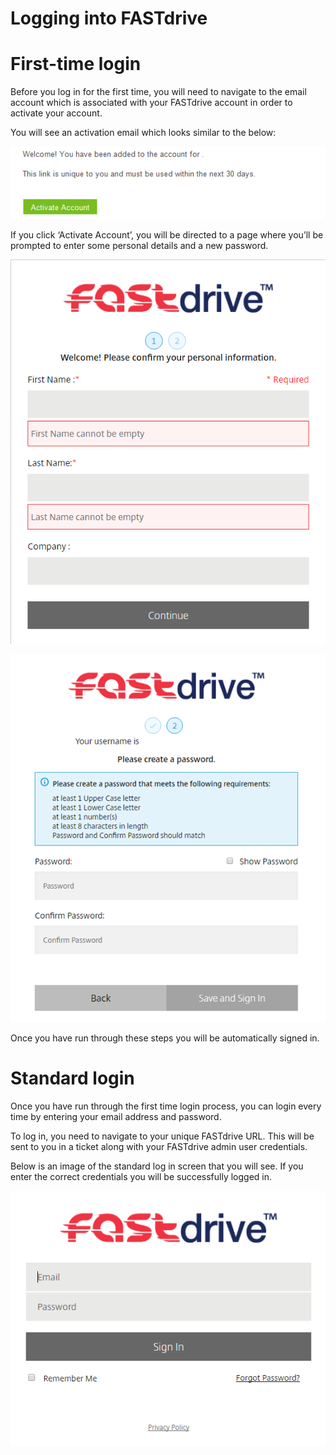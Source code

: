 # Logging into FASTdrive

# First-time login

Before you log in for the first time, you will need to navigate to the email account which is associated with your FASTdrive account in order to activate your account.

You will see an activation email which looks similar to the below:

![Image53](files/Image53.png)

If you click ‘Activate Account’, you will be directed to a page where you’ll be prompted to enter some personal details and a new password.

![Image54](files/Image54.png)

![Image55](files/Image55.png)

Once you have run through these steps you will be automatically signed in.

# Standard login

Once you have run through the first time login process, you can login every time by entering your email address and password.

To log in, you need to navigate to your unique FASTdrive URL. This will be sent to you in a ticket along with your FASTdrive admin user credentials.

Below is an image of the standard log in screen that you will see. If you enter the correct credentials you will be successfully logged in.

![Image56](files/Image56.png)
